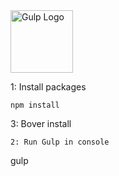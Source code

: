 <img src="https://worldvectorlogo.com/logos/gulp.svg" alt="Gulp Logo" width="100">

1: Install packages
```
npm install 
```
3: Bover install
```
2: Run Gulp in console
```
gulp  
```

